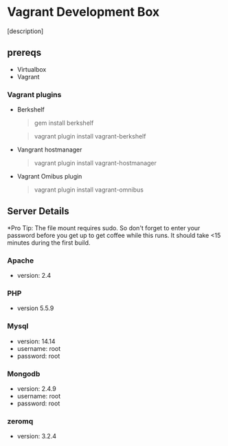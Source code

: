 # Vagrant Development Box

[description]

## prereqs

* Virtualbox
* Vagrant

### Vagrant plugins

  * Berkshelf
    
  	>gem install berkshelf

    >vagrant plugin install vagrant-berkshelf

  * Vangrant hostmanager

    >vagrant plugin install vagrant-hostmanager

  * Vagrant Omibus plugin
  
    >vagrant plugin install vagrant-omnibus

## Server Details

*Pro Tip: The file mount requires sudo. So don't forget to enter your password before you get up to get coffee while this runs. It should take <15 minutes during the first build.

### Apache
  * version: 2.4

### PHP
  * version 5.5.9

### Mysql
  * version: 14.14
  * username: root
  * password: root

### Mongodb
  * version: 2.4.9
  * username: root
  * password: root

### zeromq
  * version: 3.2.4
